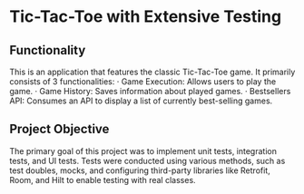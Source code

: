 # Tic-Tac-Toe with Extensive Testing

## Functionality
This is an application that features the classic Tic-Tac-Toe game. It primarily consists of 3 functionalities:
 · Game Execution: Allows users to play the game.
 · Game History: Saves information about played games.
 · Bestsellers API: Consumes an API to display a list of currently best-selling games.

## Project Objective
The primary goal of this project was to implement unit tests, integration tests, and UI tests. Tests were conducted using various methods, such as test doubles, mocks, and configuring third-party libraries like Retrofit, Room, and Hilt to enable testing with real classes.

